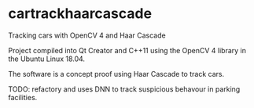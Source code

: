 # cartrackhaarcascade
Tracking cars with OpenCV 4 and Haar Cascade

Project compiled into Qt Creator and C++11 using the OpenCV 4 library in the Ubuntu Linux 18.04.

The software is a concept proof using Haar Cascade to track cars.

TODO: refactory and uses DNN to track suspicious behavour in parking facilities.
